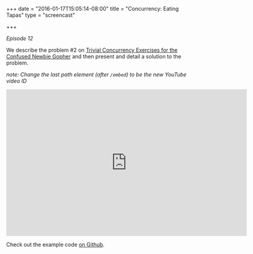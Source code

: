 +++
date = "2016-01-17T15:05:14-08:00"
title = "Concurrency: Eating Tapas"
type = "screencast"

+++

_Episode 12_

We describe the problem #2 on [Trivial Concurrency Exercises for the Confused Newbie Gopher](http://whipperstacker.com/2015/10/05/3-trivial-concurrency-exercises-for-the-confused-newbie-gopher) and then present and detail a solution to the problem.
<!--more-->

_note: Change the last path element (after `/embed`) to be the new YouTube video ID_

<iframe
  class="ytplayer"
  type="text/html"
  width="640"
  height="390"
  src="http://www.youtube.com/embed/QvWUCYwmExE?autoplay=0&origin=http://example.com"
  frameborder="0"
></iframe>

Check out the example code [on Github](https://github.com/arschles/go-in-5-minutes/tree/master/episode12).
